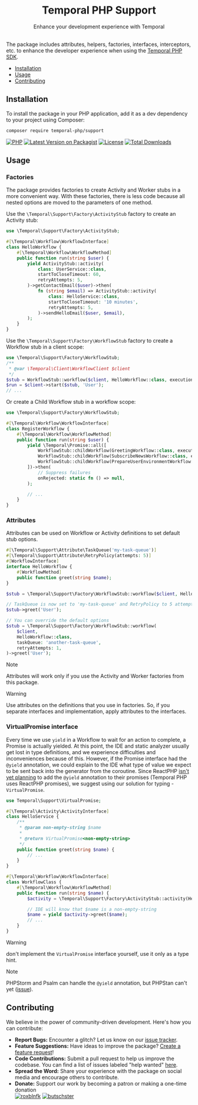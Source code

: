 <div align="center">
    <h1 align="center">Temporal PHP Support</h1>
    <div>Enhance your development experience with Temporal</div>
</div>

<br />

The package includes attributes, helpers, factories, interfaces, interceptors, 
etc. to enhance the developer experience when using the [Temporal PHP SDK](https://github.com/temporalio/sdk-php).


- [Installation](#installation)
- [Usage](#usage)
- [Contributing](#contributing)

## Installation

To install the package in your PHP application, add it as a dev dependency
to your project using Composer:

```bash
composer require temporal-php/support
```

[![PHP](https://img.shields.io/packagist/php-v/temporal-php/support.svg?style=flat-square&logo=php)](https://packagist.org/packages/temporal-php/support)
[![Latest Version on Packagist](https://img.shields.io/packagist/v/temporal-php/support.svg?style=flat-square&logo=packagist)](https://packagist.org/packages/temporal-php/support)
[![License](https://img.shields.io/packagist/l/temporal-php/support.svg?style=flat-square)](LICENSE.md)
[![Total Downloads](https://img.shields.io/packagist/dt/temporal-php/support.svg?style=flat-square)](https://packagist.org/packages/temporal-php/support)


## Usage

### Factories

The package provides factories to create Activity and Worker stubs in a more convenient way.
With these factories, there is less code because all nested options are moved to the parameters of one method.

Use the `\Temporal\Support\Factory\ActivityStub` factory to create an Activity stub:

```php
use \Temporal\Support\Factory\ActivityStub;

#[\Temporal\Workflow\WorkflowInterface]
class HelloWorkflow {
    #[\Temporal\Workflow\WorkflowMethod]
    public function run(string $user) {
        yield ActivityStub::activity(
            class: UserService::class,
            startToCloseTimeout: 60,
            retryAttempts: 5,
        )->getContactEmail($user)->then(
            fn (string $email) => ActivityStub::activity(
                class: HelloService::class,
                startToCloseTimeout: '10 minutes',
                retryAttempts: 5,
            )->sendHelloEmail($user, $email),
        );
    }
}
```

Use the `\Temporal\Support\Factory\WorkflowStub` factory to create a Workflow stub in a client scope:

```php
use \Temporal\Support\Factory\WorkflowStub;
/**
 * @var \Temporal\Client\WorkflowClient $client
 */
$stub = WorkflowStub::workflow($client, HelloWorkflow::class, executionTimeout: '1 day');
$run = $client->start($stub, 'User');
// ...
```

Or create a Child Workflow stub in a workflow scope:

```php
use \Temporal\Support\Factory\WorkflowStub;

#[\Temporal\Workflow\WorkflowInterface]
class RegisterWorkflow {
    #[\Temporal\Workflow\WorkflowMethod]
    public function run(string $user) {
        yield \Temporal\Promise::all([
            WorkflowStub::childWorkflow(GreetingWorkflow::class, executionTimeout: '1 hour'),
            WorkflowStub::childWorkflow(SubscribeNewsWorkflow::class, executionTimeout: '10 minutes'),
            WorkflowStub::childWorkflow(PrepareUserEnvironmentWorkflow::class, executionTimeout: '1 hour'),
        ])->then(
            // Suppress failures
            onRejected: static fn () => null,
        );

        // ...
    }
}
```

### Attributes

Attributes can be used on Workflow or Activity definitions to set default stub options.

```php
#[\Temporal\Support\Attribute\TaskQueue('my-task-queue')]
#[\Temporal\Support\Attribute\RetryPolicy(attempts: 5)]
#[WorkflowInterface]
interface HelloWorkflow {
    #[WorkflowMethod]
    public function greet(string $name);
}

$stub = \Temporal\Support\Factory\WorkflowStub::workflow($client, HelloWorkflow::class);

// TaskQueue is now set to 'my-task-queue' and RetryPolicy to 5 attempts
$stub->greet('User');

// You can override the default options
$stub = \Temporal\Support\Factory\WorkflowStub::workflow(
    $client,
    HelloWorkflow::class,
    taskQueue: 'another-task-queue',
    retryAttempts: 1,
)->greet('User');
```

> [!NOTE]
> Attributes will work only if you use the Activity and Worker factories from this package.  

> [!WARNING]
> Use attributes on the definitions that you use in factories.
> So, if you separate interfaces and implementation, apply attributes to the interfaces.


### VirtualPromise interface

Every time we use `yield` in a Workflow to wait for an action to complete, a Promise is actually yielded.
At this point, the IDE and static analyzer usually get lost in type definitions,
and we experience difficulties and inconveniences because of this.
However, if the Promise interface had the `@yield` annotation,
we could explain to the IDE what type of value we expect to be sent back into the generator from the coroutine.
Since ReactPHP [isn't yet planning](https://github.com/orgs/reactphp/discussions/536)
to add the `@yield` annotation to their promises
(Temporal PHP uses ReactPHP promises),
we suggest using our solution for typing - `VirtualPromise`.

```php
use Temporal\Support\VirtualPromise;

#[\Temporal\Activity\ActivityInterface]
class HelloService {
    /**
     * @param non-empty-string $name
     *
     * @return VirtualPromise<non-empty-string>
     */
    public function greet(string $name) {
        // ...
    }
}

#[\Temporal\Workflow\WorkflowInterface]
class WorkflowClass {
    #[\Temporal\Workflow\WorkflowMethod]
    public function run(string $name) {
        $activity = \Temporal\Support\Factory\ActivityStub::activity(HelloService::class);

        // IDE will know that $name is a non-empty-string
        $name = yield $activity->greet($name);
        // ...
    }
}
```

> [!WARNING]
> don't implement the `VirtualPromise` interface yourself, use it only as a type hint.

> [!NOTE]
> PHPStorm and Psalm can handle the `@yield` annotation, but PHPStan can't yet ([issue](https://github.com/phpstan/phpstan/issues/4245)).

## Contributing

We believe in the power of community-driven development. Here's how you can contribute:

- **Report Bugs:** Encounter a glitch? Let us know on our [issue tracker](https://github.com/temporal-php/support/issues).
- **Feature Suggestions:** Have ideas to improve the package? [Create a feature request](https://github.com/temporal-php/support/issues)!
- **Code Contributions:** Submit a pull request to help us improve the codebase. You can find a list of
  issues labeled "help wanted" [here](https://github.com/temporal-php/support/issues?q=is%3Aopen+is%3Aissue+label%3A%22help+wanted%22).
- **Spread the Word:** Share your experience with the package on social media and encourage others to contribute. 
- **Donate:** Support our work by becoming a patron or making a one-time donation  
  [![roxblnfk](https://img.shields.io/endpoint.svg?url=https%3A%2F%2Fshieldsio-patreon.vercel.app%2Fapi%3Fusername%3Droxblnfk%26type%3Dpatrons&label=roxblnfk&style=flat-square)](https://patreon.com/roxblnfk)
  [![butschster](https://img.shields.io/endpoint.svg?url=https%3A%2F%2Fshieldsio-patreon.vercel.app%2Fapi%3Fusername%3Dbutschster%26type%3Dpatrons&label=butschster&style=flat-square)](https://patreon.com/butschster)




<!--

Quality badges:

[![Tests Status](https://img.shields.io/github/actions/workflow/status/temporal-php/support/testing.yml?label=tests&style=flat-square)](https://github.com/temporal-php/support/actions/workflows/testing.yml?query=workflow%3Atesting%3Amaster)
[![Dependency status](https://php.package.health/packages/temporal-php/support/dev-master/status.svg)](https://php.package.health/packages/temporal-php/support/dev-master)

# (tests coverage)
# (types coverage)
# (psalm level)
# (static analysis)
# (mutation)
# (scrutinizer score)
# (code style)
-->
